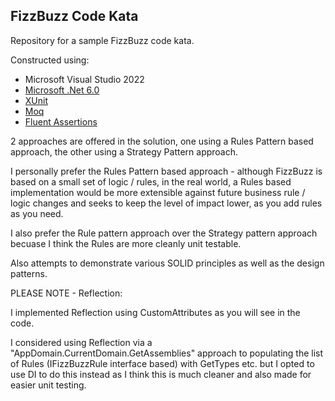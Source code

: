 ## FizzBuzz Code Kata

Repository for a sample FizzBuzz code kata.

Constructed using:

- Microsoft Visual Studio 2022
- [Microsoft .Net 6.0](https://dotnet.microsoft.com/en-us/download/dotnet/6.0)
- [XUnit](https://xunit.github.io/)
- [Moq](https://github.com/moq/moq/)
- [Fluent Assertions](http://www.fluentassertions.com/)

2 approaches are offered in the solution, one using a Rules Pattern based approach, the other using a Strategy Pattern approach.

I personally prefer the Rules Pattern based approach - although FizzBuzz is based on a small set of logic / rules, in the real world, a Rules
based implementation would be more extensible against future business rule / logic changes and seeks to keep the level of impact lower, as you
add rules as you need.

I also prefer the Rule pattern approach over the Strategy pattern approach becuase I think the Rules are more cleanly unit testable.

Also attempts to demonstrate various SOLID principles as well as the design patterns.

PLEASE NOTE - Reflection:

I implemented Reflection using CustomAttributes as you will see in the code.

I considered using Reflection via a "AppDomain.CurrentDomain.GetAssemblies" approach to populating the list of Rules (IFizzBuzzRule interface based) with GetTypes etc. but
I opted to use DI to do this instead as I think this is much cleaner and also made for easier unit testing.

